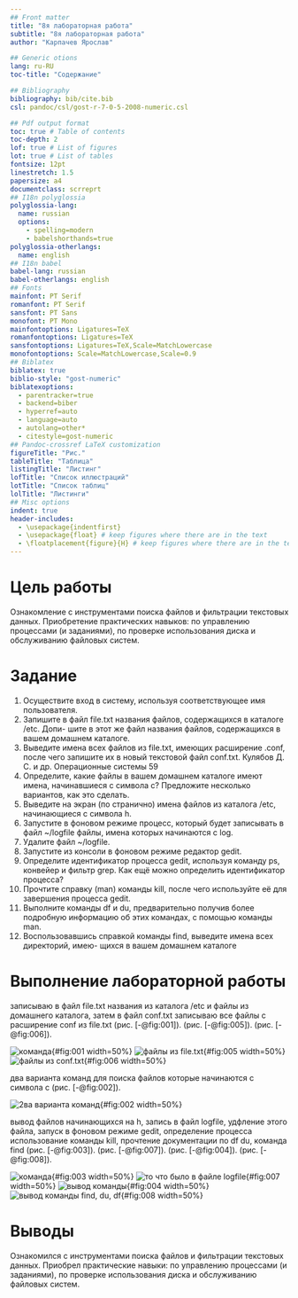 ```yaml
---
## Front matter
title: "8я лабораторная работа"
subtitle: "8я лабораторная работа"
author: "Карпачев Ярослав"

## Generic otions
lang: ru-RU
toc-title: "Содержание"

## Bibliography
bibliography: bib/cite.bib
csl: pandoc/csl/gost-r-7-0-5-2008-numeric.csl

## Pdf output format
toc: true # Table of contents
toc-depth: 2
lof: true # List of figures
lot: true # List of tables
fontsize: 12pt
linestretch: 1.5
papersize: a4
documentclass: scrreprt
## I18n polyglossia
polyglossia-lang:
  name: russian
  options:
	- spelling=modern
	- babelshorthands=true
polyglossia-otherlangs:
  name: english
## I18n babel
babel-lang: russian
babel-otherlangs: english
## Fonts
mainfont: PT Serif
romanfont: PT Serif
sansfont: PT Sans
monofont: PT Mono
mainfontoptions: Ligatures=TeX
romanfontoptions: Ligatures=TeX
sansfontoptions: Ligatures=TeX,Scale=MatchLowercase
monofontoptions: Scale=MatchLowercase,Scale=0.9
## Biblatex
biblatex: true
biblio-style: "gost-numeric"
biblatexoptions:
  - parentracker=true
  - backend=biber
  - hyperref=auto
  - language=auto
  - autolang=other*
  - citestyle=gost-numeric
## Pandoc-crossref LaTeX customization
figureTitle: "Рис."
tableTitle: "Таблица"
listingTitle: "Листинг"
lofTitle: "Список иллюстраций"
lotTitle: "Список таблиц"
lolTitle: "Листинги"
## Misc options
indent: true
header-includes:
  - \usepackage{indentfirst}
  - \usepackage{float} # keep figures where there are in the text
  - \floatplacement{figure}{H} # keep figures where there are in the text
---
```


# Цель работы

Ознакомление с инструментами поиска файлов и фильтрации текстовых данных.
Приобретение практических навыков: по управлению процессами (и заданиями), по
проверке использования диска и обслуживанию файловых систем.

# Задание

1. Осуществите вход в систему, используя соответствующее имя пользователя.
2. Запишите в файл file.txt названия файлов, содержащихся в каталоге /etc. Допи-
шите в этот же файл названия файлов, содержащихся в вашем домашнем каталоге.
3. Выведите имена всех файлов из file.txt, имеющих расширение .conf, после чего
запишите их в новый текстовой файл conf.txt.
Кулябов Д. С. и др. Операционные системы 59
4. Определите, какие файлы в вашем домашнем каталоге имеют имена, начинавшиеся
с символа c? Предложите несколько вариантов, как это сделать.
5. Выведите на экран (по странично) имена файлов из каталога /etc, начинающиеся
с символа h.
6. Запустите в фоновом режиме процесс, который будет записывать в файл ~/logfile
файлы, имена которых начинаются с log.
7. Удалите файл ~/logfile.
8. Запустите из консоли в фоновом режиме редактор gedit.
9. Определите идентификатор процесса gedit, используя команду ps, конвейер и фильтр
grep. Как ещё можно определить идентификатор процесса?
10. Прочтите справку (man) команды kill, после чего используйте её для завершения
процесса gedit.
11. Выполните команды df и du, предварительно получив более подробную информацию
об этих командах, с помощью команды man.
12. Воспользовавшись справкой команды find, выведите имена всех директорий, имею-
щихся в вашем домашнем каталоге

# Выполнение лабораторной работы

записываю в файл file.txt названия из каталога /etc и файлы из домашнего каталога, затем в файл conf.txt записываю все файлы с расширение conf из file.txt (рис. [-@fig:001]). (рис. [-@fig:005]). (рис. [-@fig:006]).

![команда](image/1.png){#fig:001 width=50%}
![файлы из file.txt](image/5.png){#fig:005 width=50%}
![файлы из conf.txt](image/6.png){#fig:006 width=50%}

два варианта команд для поиска файлов  которые начинаются с символа с (рис. [-@fig:002]). 

![2ва варианта команд](image/2.png){#fig:002 width=50%}

вывод файлов начинающихся на h, запись в файл logfile, удфление этого файла, запуск в фоновом режиме gedit, определение процесса использование команды kill, прочтение документации по df du, команда find (рис. [-@fig:003]). (рис. [-@fig:007]). (рис. [-@fig:004]). (рис. [-@fig:008]).

![команда](image/3.png){#fig:003 width=50%}
![то что было в файле logfile](image/7.png){#fig:007 width=50%}
![вывод команды](image/4.png){#fig:004 width=50%}
![вывод команды find, du, df](image/8.png){#fig:008 width=50%}

# Выводы

Ознакомился с инструментами поиска файлов и фильтрации текстовых данных.
Приобрел практические навыки: по управлению процессами (и заданиями), по
проверке использования диска и обслуживанию файловых систем.

